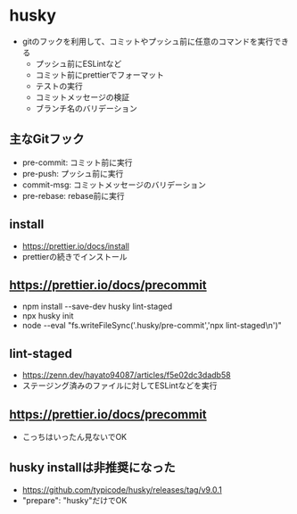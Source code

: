 # husky
- gitのフックを利用して、コミットやプッシュ前に任意のコマンドを実行できる
    - プッシュ前にESLintなど
    - コミット前にprettierでフォーマット
    - テストの実行
    - コミットメッセージの検証
    - ブランチ名のバリデーション

## 主なGitフック
- pre-commit: コミット前に実行
- pre-push: プッシュ前に実行
- commit-msg: コミットメッセージのバリデーション
- pre-rebase: rebase前に実行

## install
- https://prettier.io/docs/install
- prettierの続きでインストール


## https://prettier.io/docs/precommit

- npm install --save-dev husky lint-staged
- npx husky init
- node --eval "fs.writeFileSync('.husky/pre-commit','npx lint-staged\n')"

## lint-staged

- https://zenn.dev/hayato94087/articles/f5e02dc3dadb58
- ステージング済みのファイルに対してESLintなどを実行

## https://prettier.io/docs/precommit
- こっちはいったん見ないでOK

## husky installは非推奨になった
- https://github.com/typicode/husky/releases/tag/v9.0.1
- "prepare": "husky"だけでOK
